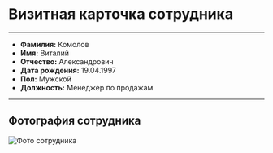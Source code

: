 # Визитная карточка сотрудника
___
- **Фамилия:** Комолов
- **Имя:** Виталий
- **Отчество:** Александрович
- **Дата рождения:** 19.04.1997
- **Пол:** Мужской
- **Должность:** Менеджер по продажам
___
## Фотография сотрудника
![Фото сотрудника](http://potashnikov.com/gallary/d/40789-1/Dmitriy-Ismagulov.jpg)
